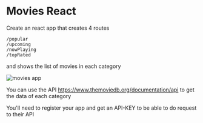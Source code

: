 # Movies React

Create an react app that creates 4 routes

    /popular
    /upcoming
    /nowPlaying
    /topRated

and shows the list of movies in each category

![movies app](img/movies-app.gif)

You can use the API https://www.themoviedb.org/documentation/api to get the data of each category

You'll need to register your app and get an API-KEY to be able to do request to their API
